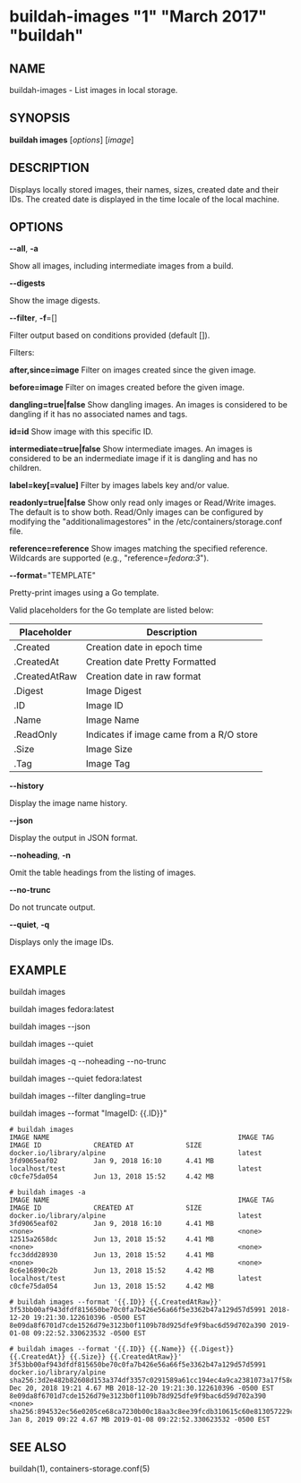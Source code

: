 # buildah-images "1" "March 2017" "buildah"

## NAME
buildah\-images - List images in local storage.

## SYNOPSIS
**buildah images** [*options*] [*image*]

## DESCRIPTION
Displays locally stored images, their names, sizes, created date and their IDs.
The created date is displayed in the time locale of the local machine.

## OPTIONS

**--all**, **-a**

Show all images, including intermediate images from a build.

**--digests**

Show the image digests.

**--filter**, **-f**=[]

Filter output based on conditions provided (default []).

  Filters:

  **after,since=image**
    Filter on images created since the given image.

  **before=image**
    Filter on images created before the given image.

  **dangling=true|false**
    Show dangling images. An images is considered to be dangling if it has no associated names and tags.

  **id=id**
    Show image with this specific ID.

  **intermediate=true|false**
    Show intermediate images. An images is considered to be an indermediate image if it is dangling and has no children.

  **label=key[=value]**
    Filter by images labels key and/or value.

  **readonly=true|false**
    Show only read only images or Read/Write images. The default is to show both.  Read/Only images can be configured by modifying the  "additionalimagestores" in the /etc/containers/storage.conf file.

  **reference=reference**
    Show images matching the specified reference. Wildcards are supported (e.g., "reference=*fedora:3*").

**--format**="TEMPLATE"

Pretty-print images using a Go template.

Valid placeholders for the Go template are listed below:

| **Placeholder** | **Description**                          |
| --------------- | -----------------------------------------|
| .Created        | Creation date in epoch time              |
| .CreatedAt      | Creation date Pretty Formatted           |
| .CreatedAtRaw   | Creation date in raw format              |
| .Digest         | Image Digest                             |
| .ID             | Image ID                                 |
| .Name           | Image Name                               |
| .ReadOnly       | Indicates if image came from a R/O store |
| .Size           | Image Size                               |
| .Tag            | Image Tag                                |

**--history**

Display the image name history.

**--json**

Display the output in JSON format.

**--noheading**, **-n**

Omit the table headings from the listing of images.

**--no-trunc**

Do not truncate output.

**--quiet**, **-q**

Displays only the image IDs.

## EXAMPLE

buildah images

buildah images fedora:latest

buildah images --json

buildah images --quiet

buildah images -q --noheading --no-trunc

buildah images --quiet fedora:latest

buildah images --filter dangling=true

buildah images --format "ImageID: {{.ID}}"

```
# buildah images
IMAGE NAME                                               IMAGE TAG            IMAGE ID             CREATED AT             SIZE
docker.io/library/alpine                                 latest               3fd9065eaf02         Jan 9, 2018 16:10      4.41 MB
localhost/test                                           latest               c0cfe75da054         Jun 13, 2018 15:52     4.42 MB
```

```
# buildah images -a
IMAGE NAME                                               IMAGE TAG            IMAGE ID             CREATED AT             SIZE
docker.io/library/alpine                                 latest               3fd9065eaf02         Jan 9, 2018 16:10      4.41 MB
<none>                                                   <none>               12515a2658dc         Jun 13, 2018 15:52     4.41 MB
<none>                                                   <none>               fcc3ddd28930         Jun 13, 2018 15:52     4.41 MB
<none>                                                   <none>               8c6e16890c2b         Jun 13, 2018 15:52     4.42 MB
localhost/test                                           latest               c0cfe75da054         Jun 13, 2018 15:52     4.42 MB
```

```
# buildah images --format '{{.ID}} {{.CreatedAtRaw}}'
3f53bb00af943dfdf815650be70c0fa7b426e56a66f5e3362b47a129d57d5991 2018-12-20 19:21:30.122610396 -0500 EST
8e09da8f6701d7cde1526d79e3123b0f1109b78d925dfe9f9bac6d59d702a390 2019-01-08 09:22:52.330623532 -0500 EST
```

```
# buildah images --format '{{.ID}} {{.Name}} {{.Digest}} {{.CreatedAt}} {{.Size}} {{.CreatedAtRaw}}'
3f53bb00af943dfdf815650be70c0fa7b426e56a66f5e3362b47a129d57d5991 docker.io/library/alpine sha256:3d2e482b82608d153a374df3357c0291589a61cc194ec4a9ca2381073a17f58e Dec 20, 2018 19:21 4.67 MB 2018-12-20 19:21:30.122610396 -0500 EST
8e09da8f6701d7cde1526d79e3123b0f1109b78d925dfe9f9bac6d59d702a390 <none> sha256:894532ec56e0205ce68ca7230b00c18aa3c8ee39fcdb310615c60e813057229c Jan 8, 2019 09:22 4.67 MB 2019-01-08 09:22:52.330623532 -0500 EST
```
## SEE ALSO
buildah(1), containers-storage.conf(5)
